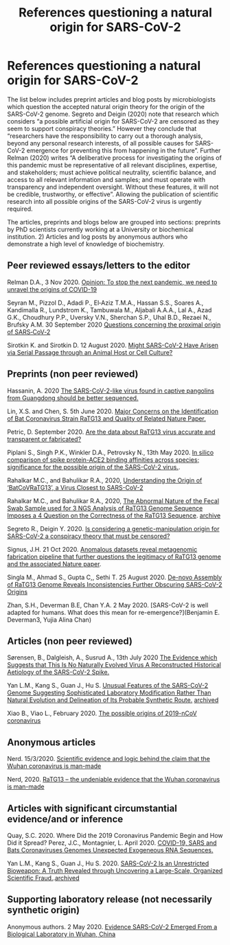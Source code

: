 ﻿---
layout: post
title: References questioning a natural origin for SARS-CoV-2
---

# References questioning a natural origin for SARS-CoV-2

The list below includes preprint articles and blog posts by microbiologists which question the accepted natural origin theory for the origin of the SARS-CoV-2 genome.  Segreto and Deigin (2020) note that research which considers “a possible artificial origin for SARS-CoV-2 are censored as they seem to support conspiracy theories.” However they conclude that “researchers have the responsibility to carry out a thorough analysis, beyond any personal research interests, of all possible causes for SARS-CoV-2 emergence for preventing this from happening in the future”.  Further Relman (2020) writes “A deliberative process for investigating the origins of this pandemic must be representative of all relevant disciplines, expertise, and stakeholders; must achieve political neutrality, scientific balance, and access to all relevant information and samples; and must operate with transparency and independent oversight. Without these features, it will not be credible, trustworthy, or effective”. Allowing the publication of scientific research into all possible origins of the SARS-CoV-2 virus is urgently required.

The articles, preprints and blogs below are grouped into sections: preprints by PhD scientists currently working at a University or biochemical institution. 2) Articles and log posts by anonymous authors who demonstrate a high level of knowledge of biochemistry.

## Peer reviewed essays/letters to the editor

Relman D.A., 3 Nov 2020. [Opinion: To stop the next pandemic, we need to unravel the origins of COVID-19
](https://www.pnas.org/content/early/2020/11/03/2021133117)

Seyran M., Pizzol D., Adadi P., El‐Aziz T.M.A., Hassan S.S., Soares A., Kandimalla R., Lundstrom K., Tambuwala M., Aljabali A.A.A., Lal A., Azad G.K., Choudhury P.P., Uversky V.N., Sherchan S.P., Uhal B.D., Rezaei N., Brufsky A.M.  30 September 2020 [Questions concerning the proximal origin of SARS‐CoV‐2
](https://onlinelibrary.wiley.com/doi/abs/10.1002/jmv.26478)

Sirotkin K. and Sirotkin D. 12 August 2020. [Might SARS-CoV-2 Have Arisen via Serial Passage through an Animal Host or Cell Culture?](https://onlinelibrary.wiley.com/doi/full/10.1002/bies.202000091)



## Preprints (non peer reviewed)

Hassanin, A. 2020 [The SARS-CoV-2-like virus found in captive pangolins from Guangdong should be better sequenced.](https://www.biorxiv.org/content/10.1101/2020.05.07.077016v1)

Lin, X.S. and Chen, S. 5th June 2020. [Major Concerns on the Identification of Bat Coronavirus Strain RaTG13 and Quality of Related Nature Paper.](https://www.preprints.org/manuscript/202006.0044/v1)

Petric, D. September 2020. [Are the data about RaTG13 virus accurate and transparent or fabricated?
](https://www.researchgate.net/publication/344362746_Are_the_data_about_RaTG13_virus_accurate_and_transparent_or_fabricated)

Piplani S., Singh P.K., Winkler D.A., Petrovsky N., 13th May 2020. [In silico comparison of spike protein-ACE2 binding affinities across species; significance for the possible origin of the SARS-CoV-2 virus.](https://arxiv.org/abs/2005.06199).

Rahalkar M.C., and Bahulikar R.A., 2020, [Understanding the Origin of ‘BatCoVRaTG13’, a Virus Closest to SARS-CoV-2
](https://www.preprints.org/manuscript/202005.0322/v2)

Rahalkar M.C., and Bahulikar R.A., 2020, [The Abnormal Nature of the Fecal Swab Sample used for 3 NGS Analysis of RaTG13 Genome Sequence Imposes a 4 Question on the Correctness of the RaTG13 Sequence](https://www.preprints.org/manuscript/202008.0205/v1). [archive](https://web.archive.org/web/20200815193417/https://www.preprints.org/manuscript/202008.0205/v1)

Segreto R., Deigin Y. 2020. [Is considering a genetic-manipulation origin for SARS-CoV-2 a conspiracy theory that must be censored?](https://www.researchgate.net/publication/340924249_Is_considering_a_genetic-manipulation_origin_for_SARS-CoV-2_a_conspiracy_theory_that_must_be_censored)

Signus, J.H. 21 Oct 2020. [Anomalous datasets reveal metagenomic fabrication
pipeline that further questions the legitimacy of RaTG13 genome and the associated Nature paper](https://vixra.org/abs/2010.0164).

Singla M., Ahmad S., Gupta C,, Sethi T. 25 August 2020. [De-novo Assembly of RaTG13 Genome Reveals Inconsistencies Further Obscuring SARS-CoV-2 Origins](https://www.preprints.org/manuscript/202008.0595/v1)

Zhan, S.H., Deverman B.E, Chan Y.A. 2 May 2020. [SARS-CoV-2 is well adapted for humans. What does this mean for re-emergence?](Benjamin E. Deverman3, Yujia Alina Chan)



## Articles (non peer reviewed)

Sørensen, B., Dalgleish, A., Susrud A., 13th July 2020 [The Evidence which Suggests that This Is No Naturally Evolved Virus A Reconstructed Historical Aetiology of the SARS-CoV-2 Spike.](https://www.minervanett.no/files/2020/07/13/TheEvidenceNoNaturalEvol.pdf )

Yan L.M., Kang S., Guan J., Hu S. [Unusual Features of the SARS-CoV-2 Genome Suggesting Sophisticated Laboratory Modification Rather Than Natural Evolution and Delineation of Its Probable Synthetic Route.](https://zenodo.org/record/4028830#.X5GvrdBKiUn) [archived](https://web.archive.org/web/20200915012013/https://zenodo.org/record/4028830#.X19xByXZglR)

Xiao B., Viao L., February 2020. [The possible origins of 2019-nCoV coronavirus](https://img-prod.tgcom24.mediaset.it/images/2020/02/16/114720192-5eb8307f-017c-4075-a697-348628da0204.pdf)


## Anonymous articles

Nerd. 15/3/2020. [Scientific evidence and logic behind the claim that the Wuhan coronavirus is man-made](https://nerdhaspower.weebly.com/blog/scientific-evidence-and-logic-behind-the-claim-that-the-wuhan-coronavirus-is-man-made)

Nerd, 2020. [RaTG13 – the undeniable evidence that the Wuhan coronavirus is man-made
](https://nerdhaspower.weebly.com/ratg13-is-fake.html)



## Articles with significant circumstantial evidence/and or inference

Quay, S.C. 2020. Where Did the 2019 Coronavirus Pandemic Begin and How Did it Spread?
Perez, J.C., Montagnier, L. April 2020. [COVID-19, SARS and Bats Coronaviruses Genomes Unexpected Exogeneous RNA Sequences.](https://www.researchgate.net/publication/340924772_COVID-19_SARS_and_Bats_Coronaviruses_Genomes_Unexpected_Exogeneous_RNA_Sequences)

Yan L.M., Kang S., Guan J., Hu S. 2020. [SARS-CoV-2 Is an Unrestricted Bioweapon: A Truth Revealed through Uncovering a Large-Scale, Organized Scientific Fraud.](https://zenodo.org/record/4073131#.X4HpyO3FjiW).[archived]()

## Supporting laboratory release (not necessarily synthetic origin)

Anonymous authors. 2 May 2020. [Evidence SARS-CoV-2 Emerged From a Biological Laboratory in Wuhan, China
](https://project-evidence.github.io/)
